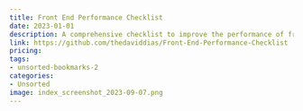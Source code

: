```yaml
---
title: Front End Performance Checklist
date: 2023-01-01
description: A comprehensive checklist to improve the performance of front-end websites and applications.
link: https://github.com/thedaviddias/Front-End-Performance-Checklist
pricing: 
tags: 
- unsorted-bookmarks-2 
categories: 
- Unsorted 
image: index_screenshot_2023-09-07.png
---
```

